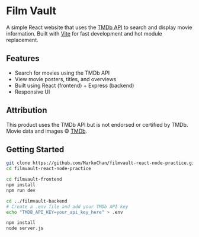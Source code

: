 # Film Vault

A simple React website that uses the [TMDb API](https://www.themoviedb.org/documentation/api) to search and display movie information. Built with [Vite](https://vitejs.dev/) for fast development and hot module replacement.

## Features

- Search for movies using the TMDb API
- View movie posters, titles, and overviews
- Built using React (frontend) + Express (backend)
- Responsive UI

## Attribution

This product uses the TMDb API but is not endorsed or certified by TMDb.  
Movie data and images © [TMDb](https://www.themoviedb.org/).

## Getting Started

```bash
git clone https://github.com/MarkoChan/filmvault-react-node-practice.git
cd filmvault-react-node-practice

cd filmvault-frontend
npm install
npm run dev

cd ../filmvault-backend
# Create a .env file and add your TMDb API key
echo "TMDB_API_KEY=your_api_key_here" > .env

npm install
node server.js
